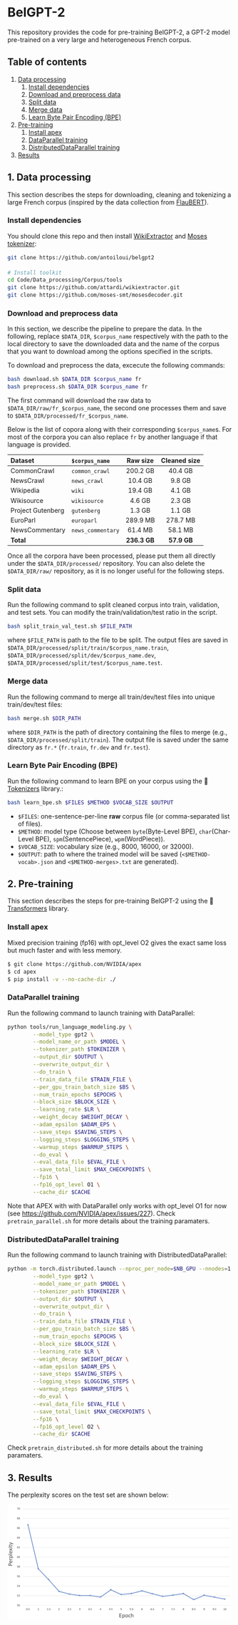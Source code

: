 # BelGPT-2

This repository provides the code for pre-training BelGPT-2, a GPT-2 model pre-trained on a very large and heterogeneous French corpus.

## Table of contents
1. [Data processing](#data_processing)
    1. [Install dependencies](#dependencies)
    2. [Download and preprocess data](#download_data)
    3. [Split data](#split_data)
    4. [Merge data](#merge_data)
    5. [Learn Byte Pair Encoding (BPE)](#learn_bpe)
2. [Pre-training](#pretraining)
    1. [Install apex](#install_apex)
    2. [DataParallel training](#dataparallel)
    3. [DistributedDataParallel training](#distributeddataparallel)
3. [Results](#results)


## 1. Data processing <a name="data_processing"></a>

This section describes the steps for downloading, cleaning and tokenizing a large French corpus (inspired by the data collection from [FlauBERT](https://github.com/getalp/Flaubert)).


### Install dependencies <a name="dependencies"></a>
You should clone this repo and then install [WikiExtractor](https://github.com/attardi/wikiextractor) and [Moses tokenizer](https://github.com/moses-smt/mosesdecoder):
```bash
git clone https://github.com/antoiloui/belgpt2

# Install toolkit
cd Code/Data_processing/Corpus/tools
git clone https://github.com/attardi/wikiextractor.git
git clone https://github.com/moses-smt/mosesdecoder.git
```

### Download and preprocess data <a name="download_data"></a>
In this section, we describe the pipeline to prepare the data. In the following, replace `$DATA_DIR`, `$corpus_name` respectively with the path to the local directory to save the downloaded data and the name of the corpus that you want to download among the options specified in the scripts.

To download and preprocess the data, excecute the following commands:

```bash
bash download.sh $DATA_DIR $corpus_name fr
bash preprocess.sh $DATA_DIR $corpus_name fr
```

The first command will download the raw data to `$DATA_DIR/raw/fr_$corpus_name`, the second one processes them and save to `$DATA_DIR/processed/fr_$corpus_name`.

Below is the list of copora along with their corresponding `$corpus_name`s. For most of the corpora you can also replace `fr` by another language if that language is provided.

| Dataset | `$corpus_name` | Raw size | Cleaned size |
| :------|   :--- | :---: | :---: | 
| CommonCrawl |  `common_crawl`   |  200.2 GB   |  40.4 GB   |
| NewsCrawl |   `news_crawl`  |   10.4 GB  |  9.8 GB   |
| Wikipedia |   `wiki`  |   19.4 GB  |  4.1 GB   |
| Wikisource |   `wikisource`  |  4.6  GB  |  2.3 GB   |
| Project Gutenberg |  `gutenberg`   |  1.3 GB   |  1.1 GB   |
| EuroParl |  `europarl`   |  289.9 MB   |   278.7 MB  |
| NewsCommentary |  `news_commentary`   |   61.4 MB  |  58.1 MB   |
| **Total** |     |   **236.3 GB**  |  **57.9 GB**   |

Once all the corpora have been processed, please put them all directly under the `$DATA_DIR/processed/` repository. You can also delete the `$DATA_DIR/raw/` repository, as it is no longer useful for the following steps.


### Split data <a name="split_data"></a>
Run the following command to split cleaned corpus into train, validation, and test sets. You can modify the train/validation/test ratio in the script.

```bash
bash split_train_val_test.sh $FILE_PATH
```

where `$FILE_PATH` is path to the file to be split. The output files are saved in `$DATA_DIR/processed/split/train/$corpus_name.train`, `$DATA_DIR/processed/split/dev/$corpus_name.dev`, `$DATA_DIR/processed/split/test/$corpus_name.test`.


### Merge data <a name="merge_data"></a>

Run the following command to merge all train/dev/test files into unique train/dev/test files:

```bash
bash merge.sh $DIR_PATH
```

where `$DIR_PATH` is the path of directory containing the files to merge (e.g., `$DATA_DIR/processed/split/train`). The output file is saved under the same directory as `fr.*` (`fr.train`, `fr.dev` and `fr.test`).


### Learn Byte Pair Encoding (BPE) <a name="learn_bpe"></a>

Run the following command to learn BPE on your corpus using the 🤗 [Tokenizers](https://github.com/huggingface/tokenizers) library.:

```bash
bash learn_bpe.sh $FILES $METHOD $VOCAB_SIZE $OUTPUT
```
* `$FILES`: one-sentence-per-line **raw** corpus file (or comma-separated list of files).
* `$METHOD`: model type (Choose between `byte`(Byte-Level BPE), `char`(Char-Level BPE), `spm`(SentencePiece), `wpm`(WordPiece)).
* `$VOCAB_SIZE`: vocabulary size (e.g., 8000, 16000, or 32000).
* `$OUTPUT`: path to where the trained model will be saved (`<$METHOD-vocab>.json` and `<$METHOD-merges>.txt` are generated).


## 2. Pre-training <a name="pretraining"></a>

This section describes the steps for pre-training BelGPT-2 using the 🤗 [Transformers](https://github.com/huggingface/transformers) library.

### Install apex <a name="install_apex"></a>
Mixed precision training (fp16) with opt_level O2 gives the exact same loss but much faster and with less memory.
```bash
$ git clone https://github.com/NVIDIA/apex
$ cd apex
$ pip install -v --no-cache-dir ./
```

### DataParallel training <a name="dataparallel"></a>
Run the following command to launch training with DataParallel:
```bash
python tools/run_language_modeling.py \
        --model_type gpt2 \
        --model_name_or_path $MODEL \
        --tokenizer_path $TOKENIZER \
        --output_dir $OUTPUT \
        --overwrite_output_dir \
        --do_train \
        --train_data_file $TRAIN_FILE \
        --per_gpu_train_batch_size $BS \
        --num_train_epochs $EPOCHS \
        --block_size $BLOCK_SIZE \
        --learning_rate $LR \
        --weight_decay $WEIGHT_DECAY \
        --adam_epsilon $ADAM_EPS \
        --save_steps $SAVING_STEPS \
        --logging_steps $LOGGING_STEPS \
        --warmup_steps $WARMUP_STEPS \
        --do_eval \
        --eval_data_file $EVAL_FILE \
        --save_total_limit $MAX_CHECKPOINTS \
        --fp16 \
        --fp16_opt_level O1 \
        --cache_dir $CACHE
```

Note that APEX with with DataParallel only works with opt_level O1 for now (see https://github.com/NVIDIA/apex/issues/227). Check `pretrain_parallel.sh` for more details about the training paramaters.

### DistributedDataParallel training <a name="distributeddataparallel"></a>
Run the following command to launch training with DistributedDataParallel:
```bash
python -m torch.distributed.launch --nproc_per_node=$NB_GPU --nnodes=1 --node_rank=0 tools/run_language_modeling.py \
        --model_type gpt2 \
        --model_name_or_path $MODEL \
        --tokenizer_path $TOKENIZER \
        --output_dir $OUTPUT \
        --overwrite_output_dir \
        --do_train \
        --train_data_file $TRAIN_FILE \
        --per_gpu_train_batch_size $BS \
        --num_train_epochs $EPOCHS \
        --block_size $BLOCK_SIZE \
        --learning_rate $LR \
        --weight_decay $WEIGHT_DECAY \
        --adam_epsilon $ADAM_EPS \
        --save_steps $SAVING_STEPS \
        --logging_steps $LOGGING_STEPS \
        --warmup_steps $WARMUP_STEPS \
        --do_eval \
        --eval_data_file $EVAL_FILE \
        --save_total_limit $MAX_CHECKPOINTS \
        --fp16 \
        --fp16_opt_level O2 \
        --cache_dir $CACHE
```


Check `pretrain_distributed.sh` for more details about the training paramaters.

## 3. Results <a name="results"></a>
The perplexity scores on the test set are shown below:

<p align="center"> <img src="./-/test_set_evaluation.png"> </p>

